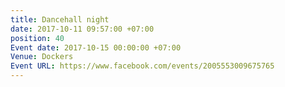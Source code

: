 ```yaml
---
title: Dancehall night
date: 2017-10-11 09:57:00 +07:00
position: 40
Event date: 2017-10-15 00:00:00 +07:00
Venue: Dockers
Event URL: https://www.facebook.com/events/2005553009675765
---
```



